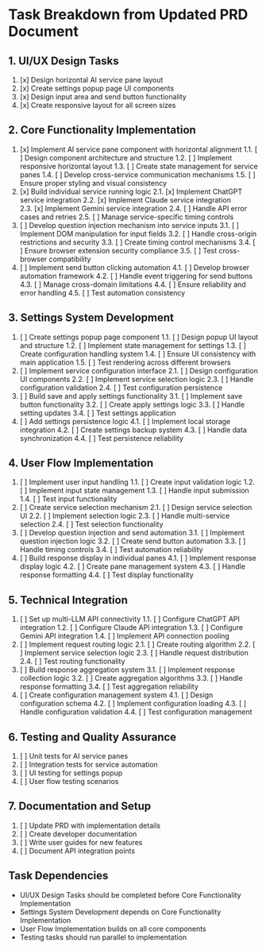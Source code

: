 # Task Breakdown from Updated PRD Document

## 1. **UI/UX Design Tasks**
1. [x] Design horizontal AI service pane layout
2. [x] Create settings popup page UI components
3. [x] Design input area and send button functionality
4. [x] Create responsive layout for all screen sizes

## 2. **Core Functionality Implementation**
1. [x] Implement AI service pane component with horizontal alignment
   1.1. [ ] Design component architecture and structure
   1.2. [ ] Implement responsive horizontal layout
   1.3. [ ] Create state management for service panes
   1.4. [ ] Develop cross-service communication mechanisms
   1.5. [ ] Ensure proper styling and visual consistency
2. [x] Build individual service running logic
   2.1. [x] Implement ChatGPT service integration
   2.2. [x] Implement Claude service integration  
   2.3. [x] Implement Gemini service integration
   2.4. [ ] Handle API error cases and retries
   2.5. [ ] Manage service-specific timing controls
3. [ ] Develop question injection mechanism into service inputs
   3.1. [ ] Implement DOM manipulation for input fields
   3.2. [ ] Handle cross-origin restrictions and security
   3.3. [ ] Create timing control mechanisms
   3.4. [ ] Ensure browser extension security compliance
   3.5. [ ] Test cross-browser compatibility
4. [ ] Implement send button clicking automation
   4.1. [ ] Develop browser automation framework
   4.2. [ ] Handle event triggering for send buttons
   4.3. [ ] Manage cross-domain limitations
   4.4. [ ] Ensure reliability and error handling
   4.5. [ ] Test automation consistency

## 3. **Settings System Development**
1. [ ] Create settings popup page component
   1.1. [ ] Design popup UI layout and structure
   1.2. [ ] Implement state management for settings
   1.3. [ ] Create configuration handling system
   1.4. [ ] Ensure UI consistency with main application
   1.5. [ ] Test rendering across different browsers
2. [ ] Implement service configuration interface
   2.1. [ ] Design configuration UI components
   2.2. [ ] Implement service selection logic
   2.3. [ ] Handle configuration validation
   2.4. [ ] Test configuration persistence
3. [ ] Build save and apply settings functionality
   3.1. [ ] Implement save button functionality
   3.2. [ ] Create apply settings logic
   3.3. [ ] Handle setting updates
   3.4. [ ] Test settings application
4. [ ] Add settings persistence logic
   4.1. [ ] Implement local storage integration
   4.2. [ ] Create settings backup system
   4.3. [ ] Handle data synchronization
   4.4. [ ] Test persistence reliability

## 4. **User Flow Implementation**
1. [ ] Implement user input handling
   1.1. [ ] Create input validation logic
   1.2. [ ] Implement input state management
   1.3. [ ] Handle input submission
   1.4. [ ] Test input functionality
2. [ ] Create service selection mechanism
   2.1. [ ] Design service selection UI
   2.2. [ ] Implement selection logic
   2.3. [ ] Handle multi-service selection
   2.4. [ ] Test selection functionality
3. [ ] Develop question injection and send automation
   3.1. [ ] Implement question injection logic
   3.2. [ ] Create send button automation
   3.3. [ ] Handle timing controls
   3.4. [ ] Test automation reliability
4. [ ] Build response display in individual panes
   4.1. [ ] Implement response display logic
   4.2. [ ] Create pane management system
   4.3. [ ] Handle response formatting
   4.4. [ ] Test display functionality

## 5. **Technical Integration**
1. [ ] Set up multi-LLM API connectivity
   1.1. [ ] Configure ChatGPT API integration
   1.2. [ ] Configure Claude API integration
   1.3. [ ] Configure Gemini API integration
   1.4. [ ] Implement API connection pooling
2. [ ] Implement request routing logic
   2.1. [ ] Create routing algorithm
   2.2. [ ] Implement service selection logic
   2.3. [ ] Handle request distribution
   2.4. [ ] Test routing functionality
3. [ ] Build response aggregation system
   3.1. [ ] Implement response collection logic
   3.2. [ ] Create aggregation algorithms
   3.3. [ ] Handle response formatting
   3.4. [ ] Test aggregation reliability
4. [ ] Create configuration management system
   4.1. [ ] Design configuration schema
   4.2. [ ] Implement configuration loading
   4.3. [ ] Handle configuration validation
   4.4. [ ] Test configuration management

## 6. **Testing and Quality Assurance**
1. [ ] Unit tests for AI service panes
2. [ ] Integration tests for service automation
3. [ ] UI testing for settings popup
4. [ ] User flow testing scenarios

## 7. **Documentation and Setup**
1. [ ] Update PRD with implementation details
2. [ ] Create developer documentation
3. [ ] Write user guides for new features
4. [ ] Document API integration points

## Task Dependencies
- UI/UX Design Tasks should be completed before Core Functionality Implementation
- Settings System Development depends on Core Functionality Implementation
- User Flow Implementation builds on all core components
- Testing tasks should run parallel to implementation

